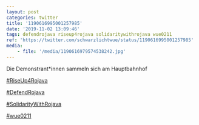 ```yaml
---
layout: post
categories: twitter
title: '1190616995001257985'
date: '2019-11-02 13:09:46'
tags: defendrojava riseup4rojava solidaritywithrojava wue0211
ref: 'https://twitter.com/schwarzlichtwue/status/1190616995001257985'
media:
    - file: '/media/1190616979574538242.jpg'
---
```

Die Demonstrant\*innen sammeln sich am Hauptbahnhof

[#RiseUp4Rojava](/t/riseup4rojava)

[#DefendRojava](/t/defendrojava)

[#SolidarityWithRojava](/t/solidaritywithrojava)

[#wue0211](/t/wue0211) 